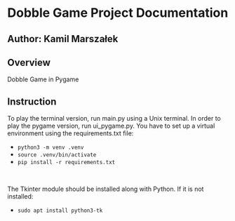 # Dobble Game Project Documentation
## Author: Kamil Marszałek

## Overview
Dobble Game in Pygame

## Instruction
To play the terminal version, run main.py using a Unix terminal.
In order to play the pygame version, run ui_pygame.py. You have to set up a virtual environment using the requirements.txt file:
- `python3 -m venv .venv`
- `source .venv/bin/activate`
- `pip install -r requirements.txt`
<br>

The Tkinter module should be installed along with Python. If it is not installed:
- `sudo apt install python3-tk`


